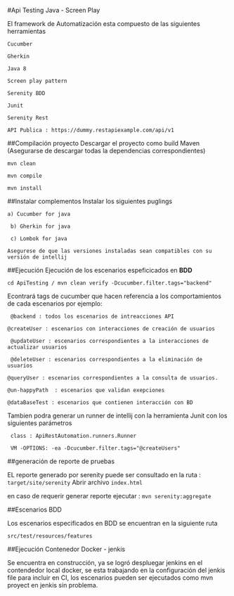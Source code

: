 #Api Testing Java - Screen Play

El framework de Automatización esta compuesto de las siguientes herramientas

`Cucumber`

`Gherkin`

`Java 8`

`Screen play pattern`

`Serenity BDD`

`Junit`

`Serenity Rest`

`API Publica : https://dummy.restapiexample.com/api/v1`

##Compilación proyecto
 Descargar el proyecto como build Maven (Asegurarse de descargar todas la dependencias correspondientes)
     
    mvn clean
    
    mvn compile
     
    mvn install
    
##Instalar complementos
 Instalar los siguientes puglings

    a) Cucumber for java
    
     b) Gherkin for java
     
     c) Lombok for java
     
    Asegurese de que las versiones instaladas sean compatibles con su versión de intellij
    
##Ejecución
 Ejecución de los escenarios espeficicados en **BDD**    

 `cd ApiTesting / mvn clean verify -Dcucumber.filter.tags="backend"`
 
 Econtrará tags de cucumber que hacen referencia a los comportamientos de cada escenarios por ejemplo:
 
` @backend : todos los escenarios de intreacciones API`
 
 `@createUser : escenarios con interacciones de creación de usuarios`
 
` @updateUser : escenarios correspondientes a la interacciones de actualizar usuarios`
 
` @deleteUser : escenarios correspondientes a la eliminación de usuarios`
 
 `@queryUser : escenarios correspondientes a la consulta de usuarios.` 
 
` @un-happyPath  : escenarios que validan exepciones `
 
 `@dataBaseTest : escenarios que contienen interacción con BD`
 


 Tambien podra generar un runner de intellij con la herramienta Junit con los siguientes parámetros
 
` class : ApiRestAutomation.runners.Runner`
  
`  VM -OPTIONS: -ea -Dcucumber.filter.tags="@createUsers"  `

##generación de reporte de pruebas

EL reporte generado por serenity puede ser consultado en la ruta : `target/site/serenity` Abrir archivo `index.html`

en caso de requerir generar reporte ejecutar : `mvn serenity:aggregate`

##Escenarios BDD

Los escenarios especificados en BDD se encuentran en la siguiente ruta 

`src/test/resources/features`

##Ejecución Contenedor Docker - jenkis

Se encuentra en construcción, ya se logró despluegar jenkins en el contendedor local docker, se esta trabajando en la configuración
del jenkis file para incluir en CI, los escenarios pueden ser ejecutados como mvn proyect en jenkis
sin problema.
